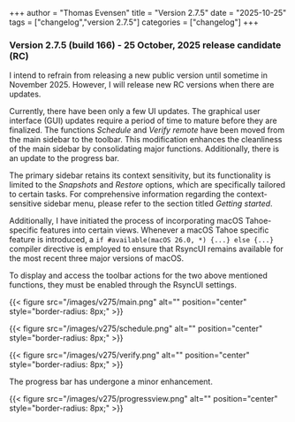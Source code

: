 +++
author = "Thomas Evensen"
title = "Version 2.7.5"
date = "2025-10-25"
tags = ["changelog","version 2.7.5"]
categories = ["changelog"]
+++

### Version 2.7.5 (build 166) - 25 October, 2025 release candidate (RC)

I intend to refrain from releasing a new public version until sometime in November 2025. However, I will release new RC versions when there are updates.

Currently, there have been only a few UI updates. The graphical user interface (GUI) updates require a period of time to mature before they are finalized. The functions *Schedule* and *Verify remote* have been moved from the main sidebar to the toolbar. This modification enhances the cleanliness of the main sidebar by consolidating major functions. Additionally, there is an update to the progress bar.

The primary sidebar retains its context sensitivity, but its functionality is limited to the *Snapshots* and *Restore* options, which are specifically tailored to certain tasks. For comprehensive information regarding the context-sensitive sidebar menu, please refer to the section titled *Getting started*.

Additionally, I have initiated the process of incorporating macOS Tahoe-specific features into certain views. Whenever a macOS Tahoe specific feature is introduced, a `if #available(macOS 26.0, *) {...} else {...}` compiler directive is employed to ensure that RsyncUI remains available for the most recent three major versions of macOS.

To display and access the toolbar actions for the two above mentioned functions, they must be enabled through the RsyncUI settings.

{{< figure src="/images/v275/main.png" alt="" position="center" style="border-radius: 8px;" >}}

{{< figure src="/images/v275/schedule.png" alt="" position="center" style="border-radius: 8px;" >}}

{{< figure src="/images/v275/verify.png" alt="" position="center" style="border-radius: 8px;" >}}

The progress bar has undergone a minor enhancement.

{{< figure src="/images/v275/progressview.png" alt="" position="center" style="border-radius: 8px;" >}}


